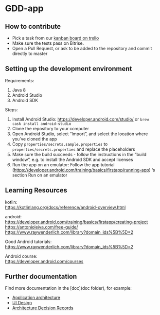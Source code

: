 # GDD-app

## How to contribute

- Pick a task from our [kanban board on trello](https://trello.com/b/kcLkX2WQ/disease-tagging-app)
- Make sure the tests pass on Bitrise.
- Open a Pull Request, or ask to be added to the repository and commit directly to master

## Setting up the development environment

Requirements:

1. Java 8
1. Android Studio
1. Android SDK

Steps:

1. Install Android Studio: https://developer.android.com/studio/ or `brew cask install android-studio`
1. Clone the repository to your computer
1. Open Android Studio, select “Import”, and select the location where
you’ve cloned the app
1. Copy `properties/secrets.sample.properties` to `properties/secrets.properties` and replace the
placeholders
1. Make sure the build succeeds - follow the instructions in the “build
window”, e.g. to install the Android SDK and accept licenses
1. Run the app on an emulator: Follow the app tutorial
(https://developer.android.com/training/basics/firstapp/running-app) ‘s
section Run on an emulator

## Learning Resources

kotlin:  
https://kotlinlang.org/docs/reference/android-overview.html  

android:  
https://developer.android.com/training/basics/firstapp/creating-project  
https://antonioleiva.com/free-guide/  
https://www.raywenderlich.com/library?domain_ids%5B%5D=2  

Good Android tutorials:  
https://www.raywenderlich.com/library?domain_ids%5B%5D=2  

Android course:  
https://developer.android.com/courses  

## Further documentation
Find more documentation in the [doc](doc folder), for example:

* [Application architecture](doc/architecture.md)
* [UI Design](doc/UI-Design.md)
* [Architecture Decision Records](doc/adr)
